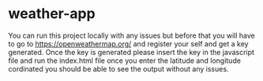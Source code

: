 # weather-app
You can run this project locally with any issues but before that you will have to go to
https://openweathermap.org/ and register your self and get a key generated.
Once the key is generated please insert the key in the javascript file and run the index.html file
once you enter the latitude and longitude cordinated you should be able to see the output without any issues.

